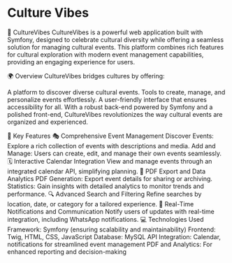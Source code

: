 # Culture Vibes

🌟 CultureVibes
CultureVibes is a powerful web application built with Symfony, designed to celebrate cultural diversity while offering a seamless solution for managing cultural events. This platform combines rich features for cultural exploration with modern event management capabilities, providing an engaging experience for users.

🌍 Overview
CultureVibes bridges cultures by offering:

A platform to discover diverse cultural events.
Tools to create, manage, and personalize events effortlessly.
A user-friendly interface that ensures accessibility for all.
With a robust back-end powered by Symfony and a polished front-end, CultureVibes revolutionizes the way cultural events are organized and experienced.

🔑 Key Features
🎭 Comprehensive Event Management
Discover Events: Explore a rich collection of events with descriptions and media.
Add and Manage: Users can create, edit, and manage their own events seamlessly.
🗓️ Interactive Calendar Integration
View and manage events through an integrated calendar API, simplifying planning.
📂 PDF Export and Data Analytics
PDF Generation: Export event details for sharing or archiving.
Statistics: Gain insights with detailed analytics to monitor trends and performance.
🔍 Advanced Search and Filtering
Refine searches by location, date, or category for a tailored experience.
💬 Real-Time Notifications and Communication
Notify users of updates with real-time integration, including WhatsApp notifications.
💻 Technologies Used
Framework: Symfony (ensuring scalability and maintainability)
Frontend: Twig, HTML, CSS, JavaScript
Database: MySQL
API Integration: Calendar, notifications for streamlined event management
PDF and Analytics: For enhanced reporting and decision-making


  
